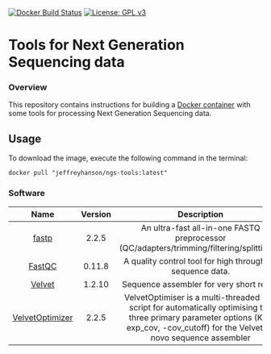 [![Docker Build Status](https://img.shields.io/docker/build/jeffreyhanson/ngs-tools.svg)](https://hub.docker.com/r/jeffreyhanson/ngs-tools/)
[![License: GPL v3](https://img.shields.io/badge/license-GPL%20v3-brightgreen.svg)](https://www.gnu.org/licenses/gpl-3.0)

# Tools for Next Generation Sequencing data

### Overview

This repository contains instructions for building a [Docker container](https://www.docker.com/) with some tools for processing Next Generation Sequencing data.

## Usage

To download the image, execute the following command in the terminal:

    docker pull "jeffreyhanson/ngs-tools:latest"

### Software

| **Name** | **Version** | **Description**
| :----------: | :---------: | :----------: |
| [fastp](https://github.com/OpenGene/fastp) | 2.2.5 | An ultra-fast all-in-one FASTQ preprocessor (QC/adapters/trimming/filtering/splitting...)
| [FastQC](https://www.bioinformatics.babraham.ac.uk/projects/fastqc/) | 0.11.8 | A quality control tool for high throughput sequence data.
| [Velvet](https://www.ebi.ac.uk/~zerbino/velvet/) | 1.2.10 | Sequence assembler for very short reads
| [VelvetOptimizer](http://www.vicbioinformatics.com/software.velvetoptimiser.shtml) | 2.2.5 | VelvetOptimiser is a multi-threaded Perl script for automatically optimising the three primary parameter options (K, -exp_cov, -cov_cutoff) for the Velvet de novo sequence assembler
